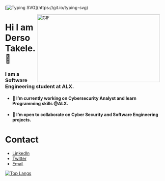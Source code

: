 [![Typing SVG](https://readme-typing-svg.demolab.com?font=Fira+Code&size=25&pause=1000&color=2A92C0&background=0D0E0C1D&random=false&width=700&height=70&lines=I+am+Derso+Takele.;+I+am+deeply+passionate+about+acquiring;programming+skills+and+enhancing+my+knowledge.)](https://git.io/typing-svg)

  <img align="right" alt="GIF" src="https://github.com/abhisheknaiidu/abhisheknaiidu/blob/master/code.gif?raw=true" width="400" height="220" />

# Hi I am Derso Takele.👋

### I am a Software Engineering student at ALX. 
- ####  💪 I’m currently working on  Cybersecurity Analyst and learn Programming skills @ALX.
- ####  📝 I’m open to collaborate on Cyber Security and Software Engineering projects.
  
# Contact 
* [LinkedIn](https://www.linkedin.com/in/derso-takele-2a5193252/)
* [Twitter](https://twitter.com/DersoTakele11)
* [Email](dersotakele@gmail.com)
  
[![Top Langs](https://github-readme-stats.vercel.app/api/top-langs/?username=dersotakele&layout=compact)](https://github.com/dersotakele/github-readme-stats)



